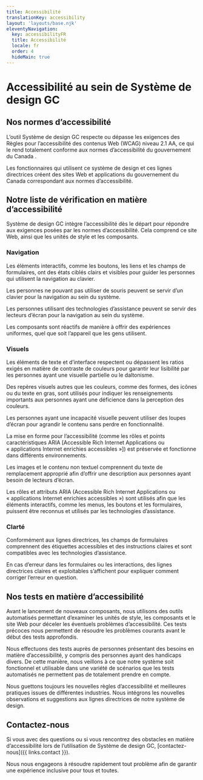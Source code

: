 ```yaml
---
title: Accessibilité
translationKey: accessibility
layout: 'layouts/base.njk'
eleventyNavigation:
  key: accessibilityFR
  title: Accessibilité
  locale: fr
  order: 4
  hideMain: true
---
```


# Accessibilité au sein de Système de design GC

## Nos normes d’accessibilité

L’outil Système de design GC respecte ou dépasse les exigences des Règles pour l’accessibilité des contenus Web (WCAG) niveau 2.1 AA, ce qui le rend totalement conforme aux <gcds-link external href="https://www.tbs-sct.canada.ca/pol/doc-fra.aspx?id=23601"> normes d’accessibilité du gouvernement du Canada </gcds-link>. 

Les fonctionnaires qui utilisent ce système de design et ces lignes directrices créent des sites Web et applications du gouvernement du Canada correspondant aux normes d’accessibilité.

## Notre liste de vérification en matière d’accessibilité

Système de design GC intègre l’accessibilité dès le départ pour répondre aux exigences posées par les normes d’accessibilité. Cela comprend ce site Web, ainsi que les unités de style et les composants.

### Navigation

<gcds-details details-title="États ciblés">
  <p>Les éléments interactifs, comme les boutons, les liens et les champs de formulaires, ont des états ciblés clairs et visibles pour guider les personnes qui utilisent la navigation au clavier.</p>
</gcds-details>

<gcds-details details-title="Navigation au clavier">
  <p>Les personnes ne pouvant pas utiliser de souris peuvent se servir d’un clavier pour la navigation au sein du système.</p>
</gcds-details>

<gcds-details details-title="Compatibilité avec les lecteurs d’écran">
  <p>Les personnes utilisant des technologies d’assistance peuvent se servir des lecteurs d’écran pour la navigation au sein du système.</p>
</gcds-details>

<gcds-details details-title="Conception réactive">
  <p>Les composants sont réactifs de manière à offrir des expériences uniformes, quel que soit l’appareil que les gens utilisent.</p>
</gcds-details>

### Visuels

<gcds-details details-title="Contraste de couleurs">
  <p>Les éléments de texte et d’interface respectent ou dépassent les ratios exigés en matière de contraste de couleurs pour garantir leur lisibilité par les personnes ayant une visuelle partielle ou le daltonisme.</p>
</gcds-details>

<gcds-details details-title="Indicateurs autres que les couleurs">
  <p>Des repères visuels autres que les couleurs, comme des formes, des icônes ou du texte en gras, sont utilisés pour indiquer les renseignements importants aux personnes ayant une déficience dans la perception des couleurs.</p> 
</gcds-details>

<gcds-details details-title="Compatibilité avec les loupes d’écran">
  <p>Les personnes ayant une incapacité visuelle peuvent utiliser des loupes d’écran pour agrandir le contenu sans perdre en fonctionnalité.</p>
</gcds-details>

<gcds-details details-title="Compatibilité avec les navigateurs et avec les modules d’extension d’assistance">
  <p>La mise en forme pour l’accessibilité (comme les rôles et points caractéristiques ARIA [Accessible Rich Internet Applications ou « applications Internet enrichies accessibles »]) est préservée et fonctionne dans différents environnements.</p>
</gcds-details>

<gcds-details details-title="Texte de remplacement">
  <p>Les images et le contenu non textuel comprennent du texte de remplacement approprié afin d’offrir une description aux personnes ayant besoin de lecteurs d’écran.</p>
</gcds-details>

<gcds-details details-title="Rôles et attributs ARIA">
  <p>Les rôles et attributs ARIA (Accessible Rich Internet Applications ou « applications Internet enrichies accessibles ») sont utilisés afin que les éléments interactifs, comme les menus, les boutons et les formulaires, puissent être reconnus et utilisés par les technologies d’assistance.</p> 
</gcds-details>


### Clarté

<gcds-details details-title="Champs de formulaires clairs">
  <p>Conformément aux lignes directrices, les champs de formulaires comprennent des étiquettes accessibles et des instructions claires et sont compatibles avec les technologies d’assistance.</p>
</gcds-details>

<gcds-details details-title="Messages d’erreur clairs et précis">
  <p>En cas d’erreur dans les formulaires ou les interactions, des lignes directrices claires et exploitables s’affichent pour expliquer comment corriger l’erreur en question.</p>
</gcds-details>

## Nos tests en matière d’accessibilité

<gcds-details details-title="Tests d’accessibilité automatisés">
 <p>Avant le lancement de nouveaux composants, nous utilisons des outils automatisés permettant d’examiner les unités de style, les composants et le site Web pour déceler les éventuels problèmes d’accessibilité. Ces tests précoces nous permettent de résoudre les problèmes courants avant le début des tests approfondis.</p>
</gcds-details>

<gcds-details details-title="Tests manuels à des fins d’accessibilité">
  <p>Nous effectuons des tests auprès de personnes présentant des besoins en matière d’accessibilité, y compris des personnes ayant des handicaps divers. De cette manière, nous veillons à ce que notre système soit fonctionnel et utilisable dans une variété de scénarios que les tests automatisés ne permettent pas de totalement prendre en compte.</p>
</gcds-details>

<gcds-details details-title="Recherche et meilleures pratiques">
  <p>Nous guettons toujours les nouvelles règles d’accessibilité et meilleures pratiques issues de différentes industries. Nous intégrons les nouvelles observations et suggestions aux lignes directrices de notre système de design.</p>
</gcds-details>

<gcds-card
  card-title="Outils de test"
  href="https://systeme-design.alpha.canada.ca/fr/accessibilite/tests-daccessibilite"
  card-title-tag="h3"
  description="Outils et conseils pour les équipes qui choisissent de faire leurs propres tests avant la publication. "
  lang="fr">
</gcds-card>

## Contactez-nous

Si vous avec des questions ou si vous rencontrez des obstacles en matière d’accessibilité lors de l’utilisation de Système de design GC, ‌[contactez-nous]({{ links.contact }}).

Nous nous engageons à résoudre rapidement tout problème afin de garantir une expérience inclusive pour tous et toutes. 

